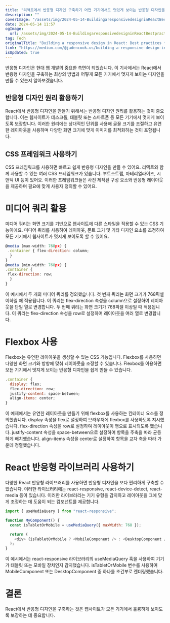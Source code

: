 ```yaml
---
title: "리액트에서 반응형 디자인 구축하기 어떤 기기에서도 멋있게 보이는 반응형 디자인을 만들기 위한 최상의 방법"
description: ""
coverImage: "/assets/img/2024-05-14-BuildingaresponsivedesigninReactBestpracticesforcreatingaresponsivedesignthatlooksgreatonanydevice_0.png"
date: 2024-05-14 11:57
ogImage: 
  url: /assets/img/2024-05-14-BuildingaresponsivedesigninReactBestpracticesforcreatingaresponsivedesignthatlooksgreatonanydevice_0.png
tag: Tech
originalTitle: "Building a responsive design in React: Best practices for creating a responsive design that looks great on any device."
link: "https://medium.com/@jadencook.us/building-a-responsive-design-in-react-best-practices-for-creating-a-responsive-design-that-looks-72c11d0854fd"
isUpdated: true
---
```





반응형 디자인은 현대 웹 개발의 중요한 측면이 되었습니다. 이 기사에서는 React에서 반응형 디자인을 구축하는 최상의 방법과 어떻게 모든 기기에서 멋지게 보이는 디자인을 만들 수 있는지 알아보겠습니다.

## 반응형 디자인 원리 활용하기

React에서 반응형 디자인을 만들기 위해서는 반응형 디자인 원리를 활용하는 것이 중요합니다. 이는 웹사이트가 데스크톱, 태블릿 또는 스마트폰 등 모든 기기에서 멋지게 보이도록 보장합니다. 이러한 원리에는 상대적인 단위를 사용해 글꼴 크기를 조절하고 유연한 레이아웃을 사용하며 다양한 화면 크기에 맞게 이미지를 최적화하는 것이 포함됩니다.

## CSS 프레임워크 사용하기



CSS 프레임워크를 사용하면 빠르고 쉽게 반응형 디자인을 만들 수 있어요. 리액트와 함께 사용할 수 있는 여러 CSS 프레임워크가 있습니다. 부트스트랩, 마테리얼라이즈, 시맨틱 UI 등이 있어요. 이러한 프레임워크들은 사전 제작된 구성 요소와 반응형 레이아웃을 제공하며 필요에 맞게 사용자 정의할 수 있어요.

# 미디어 쿼리 활용

미디어 쿼리는 화면 크기를 기반으로 웹사이트에 다른 스타일을 적용할 수 있는 CSS 기능이에요. 미디어 쿼리를 사용하여 레이아웃, 폰트 크기 및 기타 디자인 요소를 조정하여 모든 기기에서 웹사이트가 멋지게 보이도록 할 수 있어요.

```js
@media (max-width: 768px) {
 .container { flex-direction: column;
  } 
} 
@media (min-width: 768px) { 
.container {
 flex-direction: row; 
  } 
}
```



이 예시에서 두 개의 미디어 쿼리를 정의했습니다. 첫 번째 쿼리는 화면 크기가 768픽셀 이하일 때 적용됩니다. 이 쿼리는 flex-direction 속성을 column으로 설정하여 레이아웃을 단일 열로 변경합니다. 두 번째 쿼리는 화면 크기가 768픽셀 이상일 때 적용됩니다. 이 쿼리는 flex-direction 속성을 row로 설정하여 레이아웃을 여러 열로 변경합니다.

# Flexbox 사용

Flexbox는 유연한 레이아웃을 생성할 수 있는 CSS 기능입니다. Flexbox를 사용하면 다양한 화면 크기와 방향에 맞춰 레이아웃을 조정할 수 있습니다. Flexbox를 이용하면 모든 기기에서 멋지게 보이는 반응형 디자인을 쉽게 만들 수 있습니다.

```js
.container {
  display: flex;
  flex-direction: row;
  justify-content: space-between;
  align-items: center;
}
```



이 예제에서는 유연한 레이아웃을 만들기 위해 flexbox를 사용하는 컨테이너 요소를 정의했습니다. display 속성을 flex로 설정하여 브라우저에 flexbox를 사용하도록 지시했습니다. flex-direction 속성을 row로 설정하여 레이아웃이 행으로 표시되도록 했습니다. justify-content 속성을 space-between으로 설정하여 항목을 주축을 따라 균등하게 배치했습니다. align-items 속성을 center로 설정하여 항목을 교차 축을 따라 가운데 정렬했습니다.

# React 반응형 라이브러리 사용하기

다양한 React 반응형 라이브러리를 사용하면 반응형 디자인을 보다 편리하게 구축할 수 있습니다. 이러한 라이브러리에는 react-responsive, react-device-detect, react-media 등이 있습니다. 이러한 라이브러리는 기기 유형을 감지하고 레이아웃을 그에 맞게 조정하는 데 도움이 되는 컴포넌트를 제공합니다.

```js
import { useMediaQuery } from "react-responsive";

function MyComponent() {
  const isTabletOrMobile = useMediaQuery({ maxWidth: 768 });

  return (
    <div> {isTabletOrMobile ? <MobileComponent /> : <DesktopComponent />} </div>
  );
}
```



이 예시에서는 react-responsive 라이브러리의 useMediaQuery 훅을 사용하여 기기가 태블릿 또는 모바일 장치인지 감지했습니다. isTabletOrMobile 변수를 사용하여 MobileComponent 또는 DesktopComponent 중 하나를 조건부로 렌더링했습니다.

# 결론

React에서 반응형 디자인을 구축하는 것은 웹사이트가 모든 기기에서 훌륭하게 보이도록 보장하는 데 중요합니다.